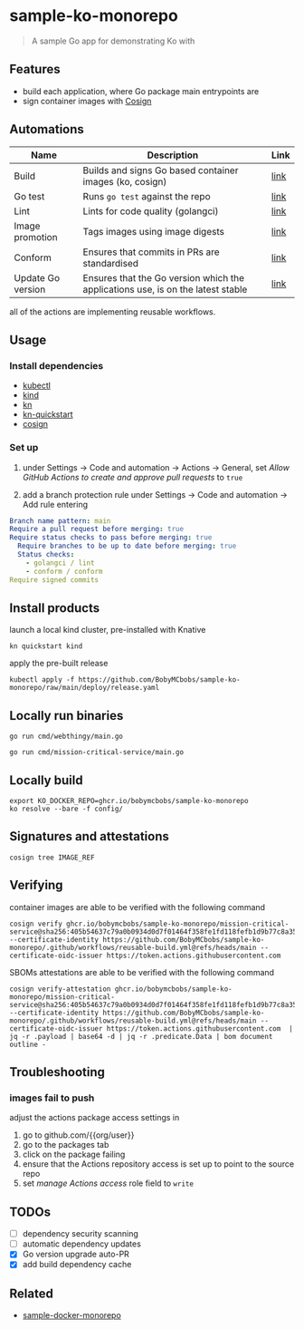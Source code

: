# sample-ko-monorepo

> A sample Go app for demonstrating Ko with

## Features

- build each application, where Go package main entrypoints are
- sign container images with [Cosign](https://docs.sigstore.dev/cosign/overview/)

## Automations

| Name              | Description                                                                     | Link                                             |
|-------------------|---------------------------------------------------------------------------------|--------------------------------------------------|
| Build             | Builds and signs Go based container images (ko, cosign)                         | [link](.github/workflows/build.yml)              |
| Go test           | Runs `go test` against the repo                                                 | [link](.github/workflows/go-test.yml)            |
| Lint              | Lints for code quality (golangci)                                               | [link](.github/workflows/golangci-lint.yml)      |
| Image promotion   | Tags images using image digests                                                 | [link](.github/workflows/image-promotion.yml)    |
| Conform           | Ensures that commits in PRs are standardised                                    | [link](.github/workflows/policy-conformance.yml) |
| Update Go version | Ensures that the Go version which the applications use, is on the latest stable | [link](.github/workflows/update-go-version.yaml) |

all of the actions are implementing reusable workflows.

## Usage

### Install dependencies

- [kubectl](https://kubectl.sigs.k8s.io/installation/kubectl/)
- [kind](https://kind.sigs.k8s.io)
- [kn](https://knative.dev/docs/client/install-kn/)
- [kn-quickstart](https://knative.dev/docs/getting-started/quickstart-install/)
- [cosign](https://docs.sigstore.dev/cosign/installation/)

### Set up

1. under Settings -> Code and automation -> Actions -> General, set _Allow GitHub Actions to create and approve pull requests_ to `true`

2. add a branch protection rule under Settings -> Code and automation -> Add rule
entering

```yaml
Branch name pattern: main
Require a pull request before merging: true
Require status checks to pass before merging: true
  Require branches to be up to date before merging: true
  Status checks:
    - golangci / lint
    - conform / conform
Require signed commits
```

## Install products

launch a local kind cluster, pre-installed with Knative
```shell
kn quickstart kind
```

apply the pre-built release
```shell
kubectl apply -f https://github.com/BobyMCbobs/sample-ko-monorepo/raw/main/deploy/release.yaml
```

## Locally run binaries

```shell
go run cmd/webthingy/main.go
```

```shell
go run cmd/mission-critical-service/main.go
```

## Locally build

```shell
export KO_DOCKER_REPO=ghcr.io/bobymcbobs/sample-ko-monorepo
ko resolve --bare -f config/
```

## Signatures and attestations

```shell
cosign tree IMAGE_REF
```


## Verifying

container images are able to be verified with the following command

```shell
cosign verify ghcr.io/bobymcbobs/sample-ko-monorepo/mission-critical-service@sha256:405b54637c79a0b0934d0d7f01464f358fe1fd118fefb1d9b77c8a351e9471b6 --certificate-identity https://github.com/BobyMCbobs/sample-ko-monorepo/.github/workflows/reusable-build.yml@refs/heads/main --certificate-oidc-issuer https://token.actions.githubusercontent.com
```

SBOMs attestations are able to be verified with the following command

```shell
cosign verify-attestation ghcr.io/bobymcbobs/sample-ko-monorepo/mission-critical-service@sha256:405b54637c79a0b0934d0d7f01464f358fe1fd118fefb1d9b77c8a351e9471b6 --certificate-identity https://github.com/BobyMCbobs/sample-ko-monorepo/.github/workflows/reusable-build.yml@refs/heads/main --certificate-oidc-issuer https://token.actions.githubusercontent.com  | jq -r .payload | base64 -d | jq -r .predicate.Data | bom document outline -
```

## Troubleshooting

### images fail to push

adjust the actions package access settings in
1. go to github.com/{{org/user}}
2. go to the packages tab
3. click on the package failing
4. ensure that the Actions repository access is set up to point to the source repo
5. set _manage Actions access_ role field to `write`

## TODOs

- [ ] dependency security scanning
- [ ] automatic dependency updates
- [x] Go version upgrade auto-PR
- [x] add build dependency cache

## Related

- [sample-docker-monorepo](https://github.com/BobyMCbobs/sample-docker-monorepo)
